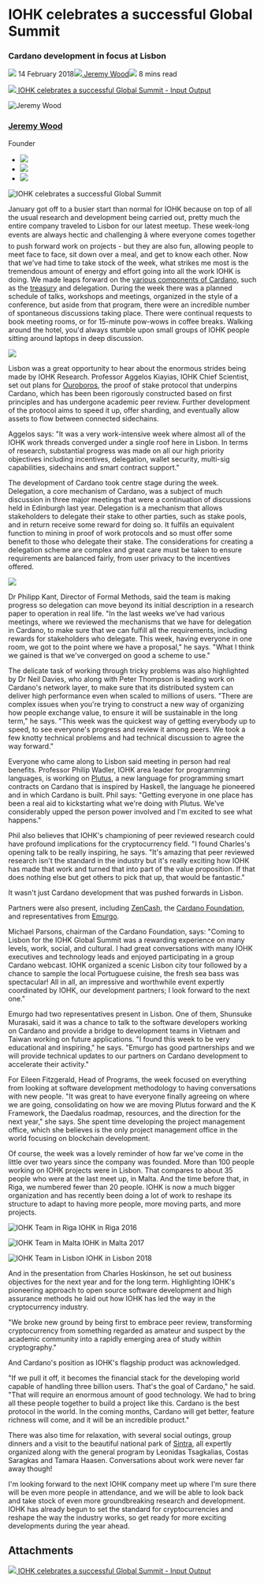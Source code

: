 # IOHK celebrates a successful Global Summit
### **Cardano development in focus at Lisbon**
![](img/2018-02-14-iohk-celebrates-a-successful-global-summit.002.png) 14 February 2018![](img/2018-02-14-iohk-celebrates-a-successful-global-summit.002.png)[ Jeremy Wood](/en/blog/authors/jeremy-wood/page-1/)![](img/2018-02-14-iohk-celebrates-a-successful-global-summit.003.png) 8 mins read

![](img/2018-02-14-iohk-celebrates-a-successful-global-summit.004.png)[ IOHK celebrates a successful Global Summit - Input Output](https://ucarecdn.com/32cfa852-a7cc-46a8-a601-d0fea14aeb7c/-/inline/yes/ "IOHK celebrates a successful Global Summit - Input Output")

![Jeremy Wood](img/2018-02-14-iohk-celebrates-a-successful-global-summit.005.png)[](/en/blog/authors/jeremy-wood/page-1/)
### [**Jeremy Wood**](/en/blog/authors/jeremy-wood/page-1/)
Founder

- ![](img/2018-02-14-iohk-celebrates-a-successful-global-summit.006.png)[](tmp///www.youtube.com/watch?v=E2G9xLYpR1c "YouTube")
- ![](img/2018-02-14-iohk-celebrates-a-successful-global-summit.007.png)[](tmp///jp.linkedin.com/in/jeremykwood "LinkedIn")
- ![](img/2018-02-14-iohk-celebrates-a-successful-global-summit.008.png)[](tmp///twitter.com/iohk_jeremy "Twitter")

![IOHK celebrates a successful Global Summit](img/2018-02-14-iohk-celebrates-a-successful-global-summit.009.jpeg)

January got off to a busier start than normal for IOHK because on top of all the usual research and development being carried out, pretty much the entire company traveled to Lisbon for our latest meetup. These week-long events are always hectic and challenging â where everyone comes together to push forward work on projects - but they are also fun, allowing people to meet face to face, sit down over a meal, and get to know each other. Now that we've had time to take stock of the week, what strikes me most is the tremendous amount of energy and effort going into all the work IOHK is doing. We made leaps forward on the [various components of Cardano](https://cardanoroadmap.com/ "cardanoroadmap.com"), such as the [treasury](https://www.youtube.com/watch?v=Hyh3h_yX-S0 "Bingsheng Zhang, Cardano Whiteboard, Treasuries, YouTube") and delegation. During the week there was a planned schedule of talks, workshops and meetings, organized in the style of a conference, but aside from that program, there were an incredible number of spontaneous discussions taking place. There were continual requests to book meeting rooms, or for 15-minute pow-wows in coffee breaks. Walking around the hotel, you'd always stumble upon small groups of IOHK people sitting around laptops in deep discussion.

![](img/2018-02-14-iohk-celebrates-a-successful-global-summit.010.jpeg) 

Lisbon was a great opportunity to hear about the enormous strides being made by IOHK Research. Professor Aggelos Kiayias, IOHK Chief Scientist, set out plans for [Ouroboros](/en/research/papers/#9BKRHCSI "Ouroboros: A Provably Secure Proof-of-Stake Blockchain Protocol, iohk.io"), the proof of stake protocol that underpins Cardano, which has been been rigorously constructed based on first principles and has undergone academic peer review. Further development of the protocol aims to speed it up, offer sharding, and eventually allow assets to flow between connected sidechains. 

Aggelos says: "It was a very work-intensive week where almost all of the IOHK work threads converged under a single roof here in Lisbon. In terms of research, substantial progress was made on all our high priority objectives including incentives, delegation, wallet security, multi-sig capabilities, sidechains and smart contract support."

The development of Cardano took centre stage during the week. Delegation, a core mechanism of Cardano, was a subject of much discussion in three major meetings that were a continuation of discussions held in Edinburgh last year. Delegation is a mechanism that allows stakeholders to delegate their stake to other parties, such as stake pools, and in return receive some reward for doing so. It fulfils an equivalent function to mining in proof of work protocols and so must offer some benefit to those who delegate their stake. The considerations for creating a delegation scheme are complex and great care must be taken to ensure requirements are balanced fairly, from user privacy to the incentives offered.

![](img/2018-02-14-iohk-celebrates-a-successful-global-summit.010.jpeg) 

Dr Philipp Kant, Director of Formal Methods, said the team is making progress so delegation can move beyond its initial description in a research paper to operation in real life. "In the last weeks we've had various meetings, where we reviewed the mechanisms that we have for delegation in Cardano, to make sure that we can fulfill all the requirements, including rewards for stakeholders who delegate. This week, having everyone in one room, we got to the point where we have a proposal," he says. "What I think we gained is that we've converged on good a scheme to use."

The delicate task of working through tricky problems was also highlighted by Dr Neil Davies, who along with Peter Thompson is leading work on Cardano's network layer, to make sure that its distributed system can deliver high performance even when scaled to millions of users. "There are complex issues when you're trying to construct a new way of organizing how people exchange value, to ensure it will be sustainable in the long term," he says. "This week was the quickest way of getting everybody up to speed, to see everyone's progress and review it among peers. We took a few knotty technical problems and had technical discussion to agree the way forward."

Everyone who came along to Lisbon said meeting in person had real benefits. Professor Philip Wadler, IOHK area leader for programming languages, is working on [Plutus](https://github.com/input-output-hk/plutus-prototype "Plutus Prototype, Github"), a new language for programming smart contracts on Cardano that is inspired by Haskell, the language he pioneered and in which Cardano is built. Phil says: "Getting everyone in one place has been a real aid to kickstarting what we're doing with Plutus. We've considerably upped the person power involved and I'm excited to see what happens."

Phil also believes that IOHK's championing of peer reviewed research could have profound implications for the cryptocurrency field. "I found Charles's opening talk to be really inspiring, he says. "It's amazing that peer reviewed research isn't the standard in the industry but it's really exciting how IOHK has made that work and turned that into part of the value proposition. If that does nothing else but get others to pick that up, that would be fantastic."

It wasn't just Cardano development that was pushed forwards in Lisbon. 

Partners were also present, including [ZenCash](https://zensystem.io/ "zensystem.io"), the [Cardano Foundation](https://cardanofoundation.org/ "cardanofoundation.org"), and representatives from [Emurgo](https://emurgo.io/ "emurgo.io"). 

Michael Parsons, chairman of the Cardano Foundation, says: "Coming to Lisbon for the IOHK Global Summit was a rewarding experience on many levels, work, social, and cultural. I had great conversations with many IOHK executives and technology leads and enjoyed participating in a group Cardano webcast. IOHK organized a scenic Lisbon city tour followed by a chance to sample the local Portuguese cuisine, the fresh sea bass was spectacular! All in all, an impressive and worthwhile event expertly coordinated by IOHK, our development partners; I look forward to the next one."

Emurgo had two representatives present in Lisbon. One of them, Shunsuke Murasaki, said it was a chance to talk to the software developers working on Cardano and provide a bridge to development teams in Vietnam and Taiwan working on future applications. "I found this week to be very educational and inspiring," he says. "Emurgo has good partnerships and we will provide technical updates to our partners on Cardano development to accelerate their activity."

For Eileen Fitzgerald, Head of Programs, the week focused on everything from looking at software development methodology to having conversations with new people. "It was great to have everyone finally agreeing on where we are going, consolidating on how we are moving Plutus forward and the K Framework, the Daedalus roadmap, resources, and the direction for the next year," she says. She spent time developing the project management office, which she believes is the only project management office in the world focusing on blockchain development. 

Of course, the week was a lovely reminder of how far we've come in the little over two years since the company was founded. More than 100 people working on IOHK projects were in Lisbon. That compares to about 35 people who were at the last meet up, in Malta. And the time before that, in Riga, we numbered fewer than 20 people. IOHK is now a much bigger organization and has recently been doing a lot of work to reshape its structure to adapt to having more people, more moving parts, and more projects. 

![IOHK Team in Riga](img/2018-02-14-iohk-celebrates-a-successful-global-summit.011.jpeg) IOHK in Riga 2016

![IOHK Team in Malta](img/2018-02-14-iohk-celebrates-a-successful-global-summit.011.jpeg) IOHK in Malta 2017

![IOHK Team in Lisbon](img/2018-02-14-iohk-celebrates-a-successful-global-summit.011.jpeg) IOHK in Lisbon 2018

And in the presentation from Charles Hoskinson, he set out business objectives for the next year and for the long term. Highlighting IOHK's pioneering approach to open source software development and high assurance methods he laid out how IOHK has led the way in the cryptocurrency industry. 

"We broke new ground by being first to embrace peer review, transforming cryptocurrency from something regarded as amateur and suspect by the academic community into a rapidly emerging area of study within cryptography."

And Cardano's position as IOHK's flagship product was acknowledged.

"If we pull it off, it becomes the financial stack for the developing world capable of handling three billion users. That's the goal of Cardano," he said. "That will require an enormous amount of good technology. We had to bring all these people together to build a project like this. Cardano is the best protocol in the world. In the coming months, Cardano will get better, feature richness will come, and it will be an incredible product."

There was also time for relaxation, with several social outings, group dinners and a visit to the beautiful national park of [Sintra](https://en.wikipedia.org/wiki/Sintra "Sintra, Wikipedia"), all expertly organized along with the general program by Leonidas Tsagkalias, Costas Saragkas and Tamara Haasen. Conversations about work were never far away though! 

I'm looking forward to the next IOHK company meet up where I'm sure there will be even more people in attendance, and we will be able to look back and take stock of even more groundbreaking research and development. IOHK has already begun to set the standard for cryptocurrencies and reshape the way the industry works, so get ready for more exciting developments during the year ahead.
## **Attachments**
![](img/2018-02-14-iohk-celebrates-a-successful-global-summit.004.png)[ IOHK celebrates a successful Global Summit - Input Output](https://ucarecdn.com/32cfa852-a7cc-46a8-a601-d0fea14aeb7c/-/inline/yes/ "IOHK celebrates a successful Global Summit - Input Output")
